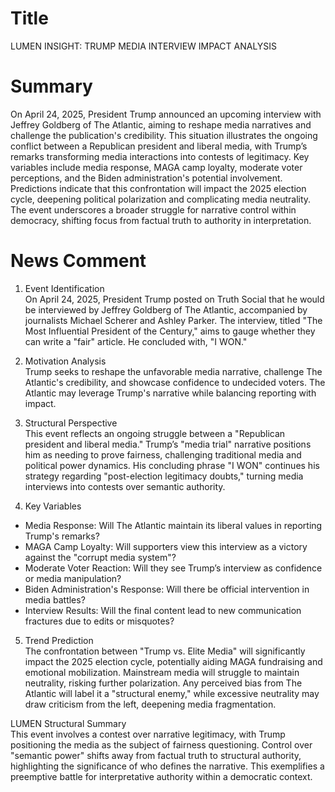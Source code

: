 # Title
LUMEN INSIGHT: TRUMP MEDIA INTERVIEW IMPACT ANALYSIS

# Summary
On April 24, 2025, President Trump announced an upcoming interview with Jeffrey Goldberg of The Atlantic, aiming to reshape media narratives and challenge the publication's credibility. This situation illustrates the ongoing conflict between a Republican president and liberal media, with Trump’s remarks transforming media interactions into contests of legitimacy. Key variables include media response, MAGA camp loyalty, moderate voter perceptions, and the Biden administration's potential involvement. Predictions indicate that this confrontation will impact the 2025 election cycle, deepening political polarization and complicating media neutrality. The event underscores a broader struggle for narrative control within democracy, shifting focus from factual truth to authority in interpretation.

# News Comment
1. Event Identification  
On April 24, 2025, President Trump posted on Truth Social that he would be interviewed by Jeffrey Goldberg of The Atlantic, accompanied by journalists Michael Scherer and Ashley Parker. The interview, titled "The Most Influential President of the Century," aims to gauge whether they can write a "fair" article. He concluded with, "I WON."

2. Motivation Analysis  
Trump seeks to reshape the unfavorable media narrative, challenge The Atlantic's credibility, and showcase confidence to undecided voters. The Atlantic may leverage Trump's narrative while balancing reporting with impact.

3. Structural Perspective  
This event reflects an ongoing struggle between a "Republican president and liberal media." Trump’s "media trial" narrative positions him as needing to prove fairness, challenging traditional media and political power dynamics. His concluding phrase "I WON" continues his strategy regarding "post-election legitimacy doubts," turning media interviews into contests over semantic authority.

4. Key Variables  
- Media Response: Will The Atlantic maintain its liberal values in reporting Trump's remarks?  
- MAGA Camp Loyalty: Will supporters view this interview as a victory against the "corrupt media system"?  
- Moderate Voter Reaction: Will they see Trump’s interview as confidence or media manipulation?  
- Biden Administration's Response: Will there be official intervention in media battles?  
- Interview Results: Will the final content lead to new communication fractures due to edits or misquotes?  

5. Trend Prediction  
The confrontation between "Trump vs. Elite Media" will significantly impact the 2025 election cycle, potentially aiding MAGA fundraising and emotional mobilization. Mainstream media will struggle to maintain neutrality, risking further polarization. Any perceived bias from The Atlantic will label it a "structural enemy," while excessive neutrality may draw criticism from the left, deepening media fragmentation.

LUMEN Structural Summary  
This event involves a contest over narrative legitimacy, with Trump positioning the media as the subject of fairness questioning. Control over "semantic power" shifts away from factual truth to structural authority, highlighting the significance of who defines the narrative. This exemplifies a preemptive battle for interpretative authority within a democratic context.
